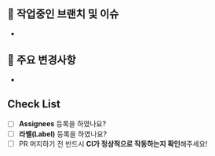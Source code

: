 ## 🎋 작업중인 브랜치 및 이슈

-


## 🔑 주요 변경사항

-


## Check List
- [ ] **Assignees** 등록을 하였나요?
- [ ] **라벨(Label)** 등록을 하였나요?
- [ ] PR 머지하기 전 반드시 **CI가 정상적으로 작동하는지 확인**해주세요!
